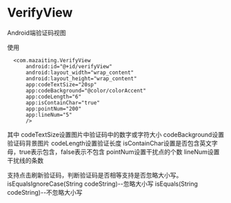 # VerifyView
Android端验证码视图

使用
```
  <com.mazaiting.VerifyView
      android:id="@+id/verifyView"
      android:layout_width="wrap_content"
      android:layout_height="wrap_content"
      app:codeTextSize="20sp"
      app:codeBackground="@color/colorAccent"
      app:codeLength="6"
      app:isContainChar="true"
      app:pointNum="200"
      app:lineNum="5"
      />
```
其中
	codeTextSize设置图片中验证码中的数字或字符大小
	codeBackground设置验证码背景图片
	codeLength设置验证长度
	isContainChar设置是否包含英文字母，true表示包含，false表示不包含
	pointNum设置干扰点的个数
	lineNum设置干扰线的条数

支持点击刷新验证码，判断验证码是否相等支持是否忽略大小写。
isEqualsIgnoreCase(String codeString)--忽略大小写
isEquals(String codeString)--不忽略大小写






